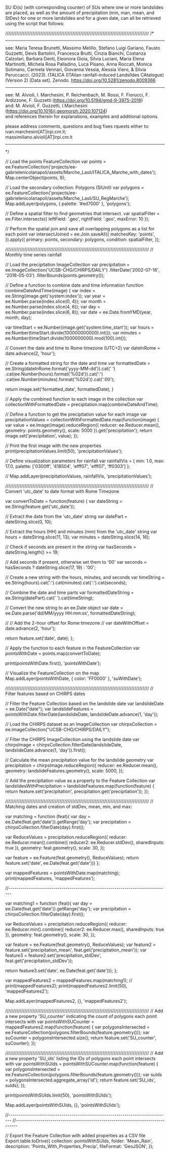 SU ID(s) (with corresponding counter) of SUs where one or more landslides are placed, as well as the amount of precipitation (min, man, mean, and StDev) for one or more landslides and for a given date, can all be retrieved using the script that follows:

//////////////////////////////////////////////////////////////////////////////////////////
/*

***************************************************************************
see: Maria Teresa Brunetti, Massimo Melillo, 
Stefano Luigi Gariano, Fausto Guzzetti, Devis Bartolini, Francesca Brutti, 
Cinzia Bianchi, Costanza Calzolari, Barbara Denti, Eleonora Gioia, Silvia Luciani,
Maria Elena Martinotti, Michela Rosa Palladino, Luca Pisano, Anna Roccati, Monica Solimano, 
Carmela Vennari, Giovanna Vessia, Alessia Viero, & Silvia Peruccacci. (2023). 
ITALICA (ITAlian rainfall-induced LandslIdes CAtalogue) (Version 2) [Data set]. 
Zenodo. https://doi.org/10.5281/zenodo.8009366

***************************************************************************

see: M. Alvioli, I. Marchesini, P. Reichenbach, M. Rossi, F. Fiorucci, F. Ardizzone, F. Guzzetti (https://doi.org/10.5194/gmd-9-3975-2016)         
and: M. Alvioli, F. Guzzetti, I.Marchesini (https://doi.org/10.1016/j.geomorph.2020.107124)        
and references therein for explanations, examples and additional options.        

please address comments, questions and bug fixes rquests either to:         
ivan.marchesini[AT]irpi.cnr.it;       
massimiliano.alvioli[AT]irpi.cnr.it       
	
***************************************************************************

*/

// Load the points FeatureCollection
var points = ee.FeatureCollection('projects/ee-gabrielenicolanapoli/assets/Marche_Lasli/ITALICA_Marche_with_dates');
Map.centerObject(points, 9);

// Load the secondary collection: Polygons (SlUnit)
var polygons = ee.FeatureCollection('projects/ee-gabrielenicolanapoli/assets/Marche_Lasli/SU_RegMarche');
Map.addLayer(polygons, { palette: '#ed7000' }, 'polygons');

// Define a spatial filter to find geometries that intersect.
var spatialFilter = ee.Filter.intersects({
  leftField: '.geo',
  rightField: '.geo',
  maxError: 10
});

// Perform the spatial join and save all overlapping polygons as a list for each point
var intersectJoined = ee.Join.saveAll({
  matchesKey: 'points',
}).apply({
  primary: points,
  secondary: polygons,
  condition: spatialFilter,
});

//////////////////////////////////////////////////////////////////////////////////////////
// Monthly time series rainfall

// Load the precipitation ImageCollection
var precipitation = ee.ImageCollection('UCSB-CHG/CHIRPS/DAILY')
  .filterDate('2002-07-16', '2018-05-03')
  .filterBounds(points.geometry());

// Define a function to combine date and time information
function combineDateAndTime(image) {
  var index = ee.String(image.get('system:index'));
  var year = ee.Number.parse(index.slice(0, 4));
  var month = ee.Number.parse(index.slice(4, 6));
  var day = ee.Number.parse(index.slice(6, 8));
  var date = ee.Date.fromYMD(year, month, day);

  var timeStart = ee.Number(image.get('system:time_start'));
  var hours = ee.Number(timeStart.divide(100000000000).int());
  var minutes = ee.Number(timeStart.divide(1000000000).mod(100).int());

  // Convert the date and time to Rome timezone (UTC+2)
  var dateInRome = date.advance(2, 'hour');

  // Create a formatted string for the date and time
  var formattedDate = ee.String(dateInRome.format('yyyy-MM-dd')).cat(' ')
    .cat(ee.Number(hours).format('%02d')).cat(':')
    .cat(ee.Number(minutes).format('%02d')).cat(':00');

  return image.set('formatted_date', formattedDate);
}

// Apply the combined function to each image in the collection
var collectionWithFormattedDate = precipitation.map(combineDateAndTime);

// Define a function to get the precipitation value for each image
var precipitationValues = collectionWithFormattedDate.map(function(image) {
  var value = ee.Image(image).reduceRegion({
    reducer: ee.Reducer.mean(),
    geometry: points.geometry(),
    scale: 5000
  }).get('precipitation');
  return image.set('precipitation', value);
});

// Print the first image with the new properties
print(precipitationValues.limit(50), 'precipitationValues');

// Define visualization parameters for rainfall
var rainfallVis = {
  min: 1.0,
  max: 17.0,
  palette: ['0300ff', '418504', 'efff07', 'efff07', 'ff0303']
};

// Map.addLayer(precipitationValues, rainfallVis, 'precipitationValues');

//////////////////////////////////////////////////////////////////////////////////////////
// Convert 'utc_date' to date format with Rome Timezone

var convertToDate = function(feature) {
  var dateString = ee.String(feature.get('utc_date'));
  
  // Extract the date from the 'utc_date' string
  var datePart = dateString.slice(0, 10);
  
  // Extract the hours (HH) and minutes (mm) from the 'utc_date' string
  var hours = dateString.slice(11, 13);
  var minutes = dateString.slice(14, 16);
  
  // Check if seconds are present in the string
  var hasSeconds = dateString.length() >= 19;
  
  // Add seconds if present, otherwise set them to '00'
  var seconds = hasSeconds ? dateString.slice(17, 19) : '00';
  
  // Create a new string with the hours, minutes, and seconds
  var timeString = ee.String(hours).cat(':').cat(minutes).cat(':').cat(seconds);
  
  // Combine the date and time parts
  var formattedDateString = ee.String(datePart).cat(' ').cat(timeString);
  
  // Convert the new string to an ee.Date object
  var date = ee.Date.parse('dd/MM/yyyy HH:mm:ss', formattedDateString);

  // // Add the 2-hour offset for Rome timezone
  // var dateWithOffset = date.advance(2, 'hour');
  
  return feature.set('date', date);
};

// Apply the function to each feature in the FeatureCollection
var pointsWithDate = points.map(convertToDate);

print(pointsWithDate.first(), 'pointsWithDate');

// Visualize the FeatureCollection on the map
Map.addLayer(pointsWithDate, { color: 'FF0000' }, 'suWithDate');

//////////////////////////////////////////////////////////////////////////////////////////
// Filter features based on CHIRPS dates

// Filter the Feature Collection based on the landslide date
var landslideDate = ee.Date("date");
var landslideFeatures = pointsWithDate.filterDate(landslideDate, landslideDate.advance(1, 'day'));

// Load the CHIRPS dataset as an ImageCollection
var chirpsCollection = ee.ImageCollection("UCSB-CHG/CHIRPS/DAILY");

// Filter the CHIRPS ImageCollection using the landslide date
var chirpsImage = chirpsCollection.filterDate(landslideDate, landslideDate.advance(1, 'day')).first();

// Calculate the mean precipitation value for the landslide geometry
var precipitation = chirpsImage.reduceRegion({
  reducer: ee.Reducer.mean(),
  geometry: landslideFeatures.geometry(),
  scale: 5000,
});

// Add the precipitation value as a property to the Feature Collection
var landslidesWithPrecipitation = landslideFeatures.map(function(feature) {
  return feature.set('precipitation', precipitation.get('precipitation'));
});

//////////////////////////////////////////////////////////////////////////////////////////
// Matching dates and creation of stdDev, mean, min, and max:

var matching = function (feat){
  var day = ee.Date(feat.get('date')).getRange('day');
 var precipitation = chirpsCollection.filterDate(day).first();

  var ReduceValues = precipitation.reduceRegion({
    reducer: ee.Reducer.mean().combine({
    reducer2: ee.Reducer.stdDev(),
    sharedInputs: true
    }),
    geometry: feat.geometry(),
    scale: 30,
  });
  
  var feature = ee.Feature(feat.geometry(), ReduceValues);
  return feature.set('date', ee.Date(feat.get('date')))
};

var mappedFeatures = pointsWithDate.map(matching);
print(mappedFeatures, 'mappedFeatures');

//-------------------------------------------------------------------------------

var matching1 = function (feat){
  var day = ee.Date(feat.get('date')).getRange('day');
 var precipitation = chirpsCollection.filterDate(day).first();

  var ReduceValues = precipitation.reduceRegion({
    reducer: ee.Reducer.min().combine({
    reducer2: ee.Reducer.max(),
    sharedInputs: true
    }),
    geometry: feat.geometry(),
    scale: 30,
  });
  
  var feature = ee.Feature(feat.geometry(), ReduceValues);
  var feature2 = feature.set('precipitation_mean', feat.get('precipitation_mean'));
  var feature3 = feature2.set('precipitation_stdDev', feat.get('precipitation_stdDev'));
  
  return feature3.set('date', ee.Date(feat.get('date')));
};

var mappedFeatures2 = mappedFeatures.map(matching1);
// print(mappedFeatures2);
print(mappedFeatures2.limit(50), 'mappedFeatures2');

Map.addLayer(mappedFeatures2, {}, 'mappedFeatures2');

//////////////////////////////////////////////////////////////////////////////////////////
// Add a new property 'SU_counter' indicating the count of polygons each point intersects with
var pointsWithSUCounter = mappedFeatures2.map(function(feature) {
  var polygonsIntersected = ee.FeatureCollection(polygons.filterBounds(feature.geometry()));
  var suCounter = polygonsIntersected.size();
  return feature.set('SU_counter', suCounter);
});

//////////////////////////////////////////////////////////////////////////////////////////
// Add a new property 'SU_ids' listing the IDs of polygons each point intersects with
var pointsWithSUIds = pointsWithSUCounter.map(function(feature) {
  var polygonsIntersected = ee.FeatureCollection(polygons.filterBounds(feature.geometry()));
  var suIds = polygonsIntersected.aggregate_array('id');
  return feature.set('SU_ids', suIds);
});

print(pointsWithSUIds.limit(50), 'pointsWithSUIds');

Map.addLayer(pointsWithSUIds, {}, 'pointsWithSUIds');

//-------------------------------------------------------------------------------
//-------------------------------------------------------------------------------

// Export the Feature Collection with added properties as a CSV file
Export.table.toDrive({
  collection: pointsWithSUIds,
  folder: 'Mean_Rain',
  description: 'Points_With_Properties_Precip',
  fileFormat: 'GeoJSON',
});


